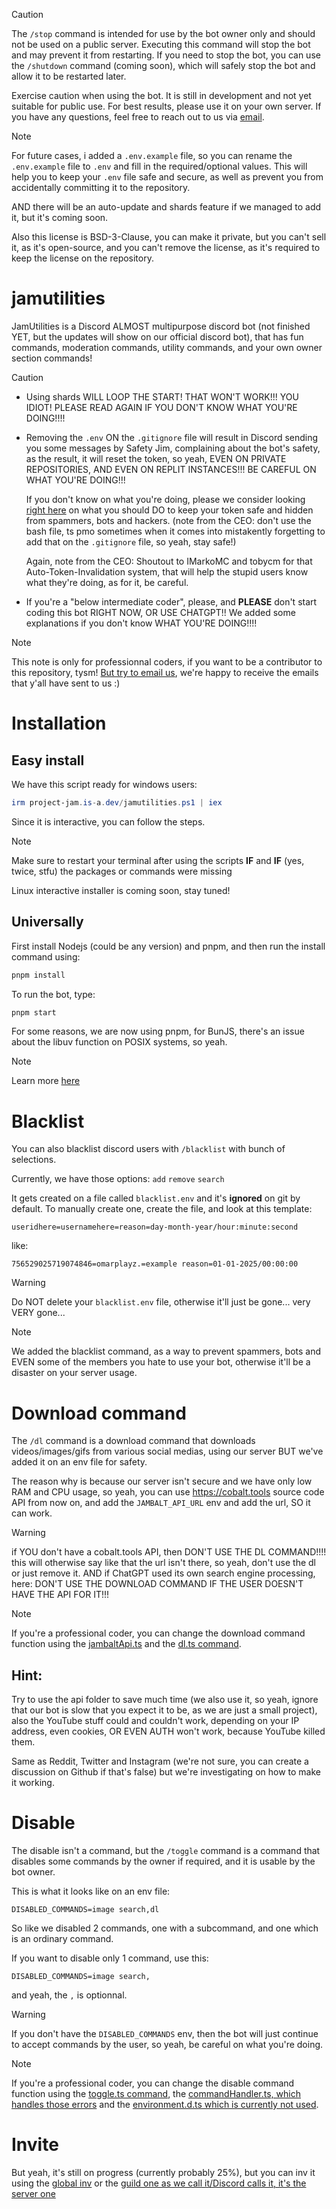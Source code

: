 > [!CAUTION]
> The `/stop` command is intended for use by the bot owner only and should not be used on a public server. Executing this command will stop the bot and may prevent it from restarting. If you need to stop the bot, you can use the `/shutdown` command (coming soon), which will safely stop the bot and allow it to be restarted later.
>
> Exercise caution when using the bot. It is still in development and not yet suitable for public use. For best results, please use it on your own server. If you have any questions, feel free to reach out to us via [email](mailto:contact@project-jam.is-a.dev).

> [!NOTE]
> For future cases, i added a `.env.example` file, so you can rename the `.env.example` file to `.env` and fill in the required/optional values. This will help you to keep your `.env` file safe and secure, as well as prevent you from accidentally committing it to the repository.
>
> AND there will be an auto-update and shards feature if we managed to add it, but it's coming soon.
>
> Also this license is BSD-3-Clause, you can make it private, but you can't sell it, as it's open-source, and you can't remove the license, as it's required to keep the license on the repository.

# jamutilities

JamUtilities is a Discord ALMOST multipurpose discord bot (not finished YET, but the updates will show on our official discord bot), that has fun commands, moderation commands, utility commands, and your own owner section commands!

> [!CAUTION]
> - Using shards WILL LOOP THE START! THAT WON'T WORK!!! YOU IDIOT! PLEASE READ AGAIN IF YOU DON'T KNOW WHAT YOU'RE DOING!!!!
>
> - Removing the `.env` ON the `.gitignore` file will result in Discord sending you some messages by Safety Jim, complaining about the bot's safety, as the result, it will reset the token, so yeah, EVEN ON PRIVATE REPOSITORIES, AND EVEN ON REPLIT INSTANCES!!! BE CAREFUL ON WHAT YOU'RE DOING!!!
>
>   If you don't know on what you're doing, please we consider looking [right here](https://github.com/IMarkoMC/Tokens/) on what you should DO to keep your token safe and hidden from spammers, bots and hackers. (note from the CEO: don't use the bash file, ts pmo sometimes when it comes into mistakently forgetting to add that on the `.gitignore` file, so yeah, stay safe!)
>
>   Again, note from the CEO: Shoutout to IMarkoMC and tobycm for that Auto-Token-Invalidation system, that will help the stupid users know what they're doing, as for it, be careful.
>
> - If you're a "below intermediate coder", please, and **PLEASE** don't start coding this bot RIGHT NOW, OR USE CHATGPT!! We added some explanations if you don't know WHAT YOU'RE DOING!!!!

> [!NOTE]
> This note is only for professionnal coders, if you want to be a contributor to this repository, tysm! [But try to email us](mailto:contact@project-jam.is-a.dev), we're happy to receive the emails that y'all have sent to us :)

# Installation

## Easy install

We have this script ready for windows users:

```powershell
irm project-jam.is-a.dev/jamutilities.ps1 | iex
```

Since it is interactive, you can follow the steps.

> [!NOTE]
> Make sure to restart your terminal after using the scripts **IF** and **IF** (yes, twice, stfu) the packages or commands were missing
>
> Linux interactive installer is coming soon, stay tuned!

## Universally

First install Nodejs (could be any version) and pnpm, and then run the install command using:

```bash
pnpm install
```

To run the bot, type:

```bash
pnpm start
```

For some reasons, we are now using pnpm, for BunJS, there's an issue about the libuv function on POSIX systems, so yeah.

> [!NOTE]
> Learn more [here](https://github.com/oven-sh/bun/issues/18546)

# Blacklist

You can also blacklist discord users with `/blacklist` with bunch of selections.

Currently, we have those options:
`add`
`remove`
`search`

It gets created on a file called `blacklist.env` and it's __**ignored**__ on git by default.
To manually create one, create the file, and look at this template:

`useridhere=usernamehere=reason=day-month-year/hour:minute:second`

like:

`756529025719074846=omarplayz.=example reason=01-01-2025/00:00:00`

> [!WARNING]
> Do NOT delete your `blacklist.env` file, otherwise it'll just be gone... very VERY gone...

> [!NOTE]
> We added the blacklist command, as a way to prevent spammers, bots and EVEN some of the members you hate to use your bot, otherwise it'll be a disaster on your server usage.

# Download command

The `/dl` command is a download command that downloads videos/images/gifs from various social medias, using our server BUT we've added it on an env file for safety.

The reason why is because our server isn't secure and we have only low RAM and CPU usage, so yeah, you can use https://cobalt.tools source code API from now on, and add the `JAMBALT_API_URL` env and add the url, SO it can work.

> [!WARNING]
> if YOU don't have a cobalt.tools API, then DON'T USE THE DL COMMAND!!!! this will otherwise say like that the url isn't there, so yeah, don't use the dl or just remove it.
> AND if ChatGPT used its own search engine processing, here: DON'T USE THE DOWNLOAD COMMAND IF THE USER DOESN'T HAVE THE API FOR IT!!!

> [!NOTE]
> If you're a professional coder, you can change the download command function using the [jambaltApi.ts](https://github.com/project-jam/jamutilities/blob/main/src/utils/jambaltApi.ts) and the [dl.ts command](https://github.com/project-jam/jamutilities/blob/main/src/commands/utils/dl.ts).

## Hint:

Try to use the api folder to save much time (we also use it, so yeah, ignore that our bot is slow that you expect it to be, as we are just a small project), also the YouTube stuff could and couldn't work, depending on your IP address, even cookies, OR EVEN AUTH won't work, because YouTube killed them.

Same as Reddit, Twitter and Instagram (we're not sure, you can create a discussion on Github if that's false) but we're investigating on how to make it working.

# Disable

The disable isn't a command, but the `/toggle` command is a command that disables some commands by the owner if required, and it is usable by the bot owner.

This is what it looks like on an env file:

`DISABLED_COMMANDS=image search,dl`

So like we disabled 2 commands, one with a subcommand, and one which is an ordinary command.

If you want to disable only 1 command, use this:

`DISABLED_COMMANDS=image search,`

and yeah, the `,` is optionnal.

> [!WARNING]
> If you don't have the `DISABLED_COMMANDS` env, then the bot will just continue to accept commands by the user, so yeah, be careful on what you're doing.

> [!NOTE]
> If you're a professional coder, you can change the disable command function using the [toggle.ts command](https://github.com/project-jam/jamutilities/blob/main/src/commands/owner/toggle.ts), the [commandHandler.ts, which handles those errors](https://github.com/project-jam/jamutilities/blob/main/src/handlers/commandHandler.ts) and the [environment.d.ts which is currently not used](https://github.com/project-jam/jamutilities/blob/main/src/types/environment.d.ts).

# Invite

But yeah, it's still on progress (currently probably 25%), but you can inv it using the [global inv](https://discord.com/oauth2/authorize?client_id=1299803479308767355) or the [guild one as we call it/Discord calls it, it's the server one](https://discord.com/oauth2/authorize?client_id=1299803479308767355&permissions=8&integration_type=0&scope=bot+applications.commands)

